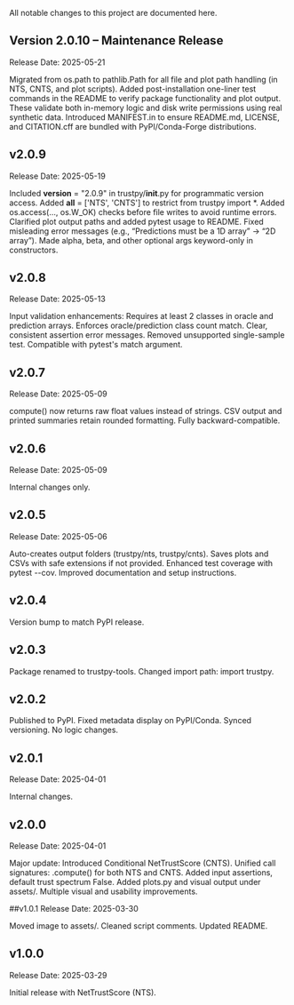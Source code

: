 All notable changes to this project are documented here.

## Version 2.0.10 – Maintenance Release
Release Date: 2025-05-21

Migrated from os.path to pathlib.Path for all file and plot path handling (in NTS, CNTS, and plot scripts).
Added post-installation one-liner test commands in the README to verify package functionality and plot output. These validate both in-memory logic and disk write permissions using real synthetic data.
Introduced MANIFEST.in to ensure README.md, LICENSE, and CITATION.cff are bundled with PyPI/Conda-Forge distributions.

## v2.0.9
Release Date: 2025-05-19

Included __version__ = "2.0.9" in trustpy/__init__.py for programmatic version access.
Added __all__ = ['NTS', 'CNTS'] to restrict from trustpy import *.
Added os.access(..., os.W_OK) checks before file writes to avoid runtime errors.
Clarified plot output paths and added pytest usage to README.
Fixed misleading error messages (e.g., “Predictions must be a 1D array” → “2D array”).
Made alpha, beta, and other optional args keyword-only in constructors.

## v2.0.8
Release Date: 2025-05-13

Input validation enhancements:
Requires at least 2 classes in oracle and prediction arrays.
Enforces oracle/prediction class count match.
Clear, consistent assertion error messages.
Removed unsupported single-sample test.
Compatible with pytest's match argument.

## v2.0.7
Release Date: 2025-05-09

compute() now returns raw float values instead of strings.
CSV output and printed summaries retain rounded formatting.
Fully backward-compatible.

## v2.0.6
Release Date: 2025-05-09

Internal changes only.

## v2.0.5
Release Date: 2025-05-06

Auto-creates output folders (trustpy/nts, trustpy/cnts).
Saves plots and CSVs with safe extensions if not provided.
Enhanced test coverage with pytest --cov.
Improved documentation and setup instructions.

## v2.0.4
Version bump to match PyPI release.

## v2.0.3
Package renamed to trustpy-tools.
Changed import path: import trustpy.

## v2.0.2
Published to PyPI.
Fixed metadata display on PyPI/Conda.
Synced versioning.
No logic changes.

## v2.0.1
Release Date: 2025-04-01

Internal changes.

## v2.0.0
Release Date: 2025-04-01

Major update:
Introduced Conditional NetTrustScore (CNTS).
Unified call signatures: .compute() for both NTS and CNTS.
Added input assertions, default trust spectrum False.
Added plots.py and visual output under assets/.
Multiple visual and usability improvements.

##v1.0.1
Release Date: 2025-03-30

Moved image to assets/.
Cleaned script comments.
Updated README.

## v1.0.0
Release Date: 2025-03-29

Initial release with NetTrustScore (NTS).
